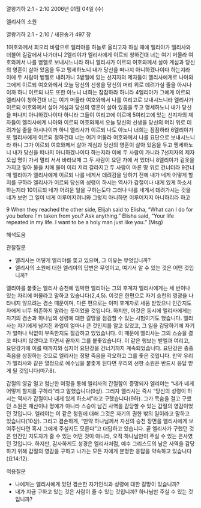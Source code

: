 열왕기하 2:1 - 2:10 
2006년 01월 04일 (수)

엘리사의 소원



열왕기하 2:1 - 2:10 / 새찬송가 497 장


1여호와께서 회오리 바람으로 엘리야를 하늘로 올리고자 하실 때에 엘리야가 엘리사와 더불어 길갈에서 나가더니 2엘리야가 엘리사에게 이르되 청하건대 너는 여기 머물라 여호와께서 나를 벧엘로 보내시느니라 하니 엘리사가 이르되 여호와께서 살아 계심과 당신의 영혼이 살아 있음을 두고 맹세하노니 내가 당신을 떠나지 아니하겠나이다 하는지라 이에 두 사람이 벧엘로 내려가니 3벧엘에 있는 선지자의 제자들이 엘리사에게로 나아와 그에게 이르되 여호와께서 오늘 당신의 선생을 당신의 머리 위로 데려가실 줄을 아시나이까 하니 이르되 나도 또한 아노니 너희는 잠잠하라 하니라 4엘리야가 그에게 이르되 엘리사야 청하건대 너는 여기 머물라 여호와께서 나를 여리고로 보내시느니라 엘리사가 이르되 여호와께서 살아 계심과 당신의 영혼이 살아 있음을 두고 맹세하노니 내가 당신을 떠나지 아니하겠나이다 하니라 그들이 여리고에 이르매 5여리고에 있는 선지자의 제자들이 엘리사에게 나아와 이르되 여호와께서 오늘 당신의 선생을 당신의 머리 위로 데려가실 줄을 아시나이까 하니 엘리사가 이르되 나도 아노니 너희는 잠잠하라 6엘리야가 또 엘리사에게 이르되 청하건대 너는 여기 머물라 여호와께서 나를 요단으로 보내시느니라 하니 그가 이르되 여호와께서 살아 계심과 당신의 영혼이 살아 있음을 두고 맹세하노니 내가 당신을 떠나지 아니하겠나이다 하는지라 이에 두 사람이 가니라 7선지자의 제자 오십 명이 가서 멀리 서서 바라보매 그 두 사람이 요단 가에 서 있더니 8엘리야가 겉옷을 가지고 말아 물을 치매 물이 이리 저리 갈라지고 두 사람이 마른 땅 위로 건너더라 9건너매 엘리야가 엘리사에게 이르되 나를 네게서 데려감을 당하기 전에 내가 네게 어떻게 할지를 구하라 엘리사가 이르되 당신의 성령이 하시는 역사가 갑절이나 내게 있게 하소서 하는지라 10이르되 네가 어려운 일을 구하는도다 그러나 나를 네게서 데려가시는 것을 네가 보면 그 일이 네게 이루어지려니와 그렇지 아니하면 이루어지지 아니하리라 하고 

9 When they reached the other side, Elijah said to Elisha, “What can I do for you before I'm taken from you? Ask anything.” Elisha said, “Your life repeated in my life. I want to be a holy man just like you.” (Msg)

해석도움





관찰질문 
-  엘리사는 어떻게 엘리야를 쫓고 있으며, 그 이유는 무엇입니까? 
-  엘리사의 소원에 대한 엘리야의 답변은 무엇이고, 여기서 알 수 있는 것은 어떤 것입니까? 


엘리야를 붙좇는 엘리사 
승천에 임박한 엘리야는 그의 후계자 엘리사에게는 세 번이나 있는 자리에 머물라고 말하고 있습니다(2,4,5). 이것은 한편으로 자기 승천의 영광을 나타내지 않으려는 겸손 때문이며, 다른 편으로는 이미 후계자로 세움 받았으니 인간지도자에게 너무 의존하지 말라는 뜻이었을 것입니다. 하지만, 이것은 동시에 엘리사에게는 자기의 겸손과 하나님의 성령에 대한 갈망을 점검할 수 있는 시험이기도 했습니다. 엘리사는 자기에게 남겨진 과업이 얼마나 큰 것인지를 알고 있었고, 그 일을 감당하기에 자기가 얼마나 턱없이 부족한지도 절감하고 있었습니다. 이 때문에 엘리사는 그의 스승을 결코 떠나지 않겠다고 하면서 끝까지 그를 붙좇았습니다. 이 같은 행보는 벧엘과 여리고, 요단강가에 이를 때까지와 심지어 요단강을 건너기까지 계속되었습니다. 요단강은 종종 죽음을 상징하는 것으로 엘리사는 정말 죽음을 각오하고 그를 좇은 것입니다. 만약 우리가 엘리사와 같은 열정으로 예수님을 붙좇게 된다면 우리의 선한 소원은 반드시 응답 받게 될 것입니다(마7:8). 

갑절의 영감 
멀고 험난한 여정을 통해 엘리사의 간절함이 증명되자 엘리야는 “내가 네게 어떻게 할지를 구하라”라고 말했습니다(9상). 그러자 엘리사는 즉시 “당신의 성령이 하시는 역사가 갑절이나 내게 있게 하소서”라고 구했습니다(9하). 그가 목숨을 걸고 구했던 소원은 재산이나 명예가 아니라 스승이 남긴 사역을 감당할 수 있는 갑절의 영감이었던 것입니다. 엘리야는 이 같은 청원에 대해 그것은 자기의 권한 밖의 일이라고 말하고 있습니다(10상). 그리고 겸손하게, “만약 하나님께서 자신의 승천 장면을 엘리사에게 보여주신다면 혹시 그에게 주실지도 모른다”고 대답하고 있습니다. 곧 엘리사가 구했던 것은 인간인 지도자가 줄 수 있는 어떤 것이 아니라, 오직 하나님만이 주실 수 있는 은사였던 것입니다. 하지만, 감사하게도 성경은 엘리사처럼, 예수 그리스도의 남은 사역을 감당하기 위해 갑절의 영감을 구하고 나가는 모든 자에게 분명한 응답을 약속하고 있습니다(요14:12). 


적용질문 
-  나에게는 엘리사에게 있던 겸손한 자기인식과 성령에 대한 갈망이 있습니까? 
-  내가 지금 구하고 있는 것은 사람이 줄 수 있는 것입니까? 하나님만 주실 수 있는 것입니까?